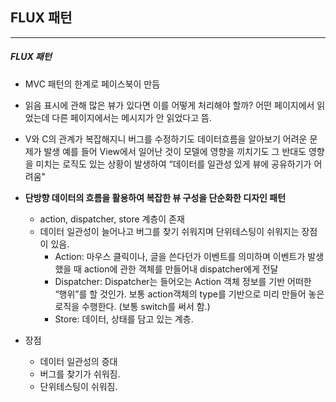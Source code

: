 ## FLUX 패턴

---

##### FLUX 패턴

- MVC 패턴의 한계로 페이스북이 만듬
- 읽음 표시에 관해 많은 뷰가 있다면 이를 어떻게 처리해야 할까? 어떤 페이지에서 읽었는데 다른 페이지에서는 메시지가 안 읽었다고 뜸.
- V와 C의 관계가 복잡해지니 버그를 수정하기도 데이터흐름을 알아보기 어려운 문제가 발생 예를 들어 View에서 일어난 것이 모델에 영향을 끼치기도 그 반대도 영향을 미치는 로직도 있는 상황이 발생하여 “데이터를 일관성 있게 뷰에 공유하기가 어려움"
- **단방향 데이터의 흐름을 활용하여 복잡한 뷰 구성을 단순화한 디자인 패턴**
  - action, dispatcher, store 계층이 존재
  - 데이터 일관성이 늘어나고 버그를 찾기 쉬워지며 단위테스팅이 쉬워지는 장점이 있음.
    - Action: 마우스 클릭이나, 글을 쓴다던가 이벤트를 의미하며 이벤트가 발생했을 때 action에 관한 객체를 만들어내 dispatcher에게 전달
    - Dispatcher: Dispatcher는 들어오는 Action 객체 정보를 기반 어떠한 “행위”를 할 것인가. 보통 action객체의 type를 기반으로 미리 만들어 놓은 로직을 수행한다. (보통 switch를 써서 함.)
    - Store: 데이터, 상태를 담고 있는 계층.

- 장점
  - 데이터 일관성의 증대
  - 버그를 찾기가 쉬워짐.
  - 단위테스팅이 쉬워짐.

